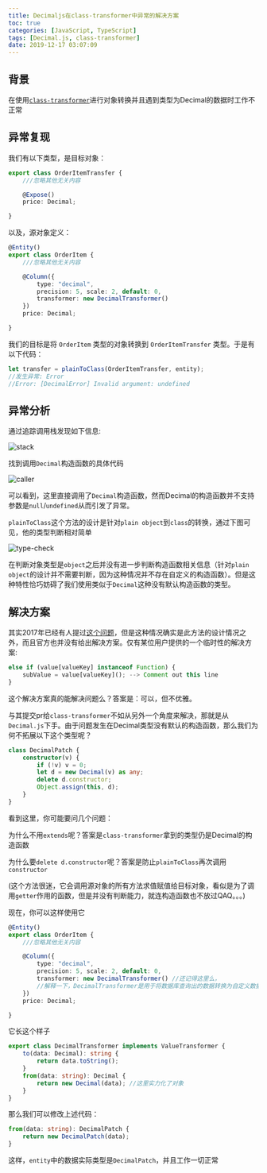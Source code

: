 ```yaml
---
title: Decimaljs在class-transformer中异常的解决方案
toc: true
categories: [JavaScript, TypeScript]
tags: [Decimal.js, class-transformer]
date: 2019-12-17 03:07:09
---
```


## 背景

在使用[`class-transformer`](https://github.com/typestack/class-transformer)进行对象转换并且遇到类型为Decimal的数据时工作不正常

## 异常复现

我们有以下类型，是目标对象：
```typescript
export class OrderItemTransfer {
    ///忽略其他无关内容

    @Expose()
    price: Decimal;

}
```
以及，源对象定义：
```typescript
@Entity()
export class OrderItem {
    ///忽略其他无关内容

    @Column({
        type: "decimal",
        precision: 5, scale: 2, default: 0,
        transformer: new DecimalTransformer()
    })
    price: Decimal;

}
```
我们的目标是将 `OrderItem` 类型的对象转换到 `OrderItemTransfer` 类型。于是有以下代码：
```typescript
let transfer = plainToClass(OrderItemTransfer, entity);
//发生异常: Error
//Error: [DecimalError] Invalid argument: undefined
```

## 异常分析

通过追踪调用栈发现如下信息:

![stack](stack.png)

找到调用`Decimal`构造函数的具体代码

![caller](caller.png)

可以看到，这里直接调用了`Decimal`构造函数，然而Decimal的构造函数并不支持参数是`null`/`undefined`从而引发了异常。

`plainToClass`这个方法的设计是针对`plain object`到`class`的转换，通过下图可见，他的类型判断相对简单

![type-check](type-check.png)

在判断对象类型是`object`之后并没有进一步判断构造函数相关信息（针对`plain object`的设计并不需要判断，因为这种情况并不存在自定义的构造函数）。但是这种特性恰巧妨碍了我们使用类似于`Decimal`这种没有默认构造函数的类型。

## 解决方案

其实2017年已经有人提过[这个问题](https://github.com/typestack/class-transformer/issues/92)，但是这种情况确实是此方法的设计情况之外，而且官方也并没有给出解决方案。仅有某位用户提供的一个临时性的解决方案:

```javascript
else if (value[valueKey] instanceof Function) {
    subValue = value[valueKey](); --> Comment out this line
}
```

这个解决方案真的能解决问题么？答案是：可以，但不优雅。

与其提交pr给`class-transformer`不如从另外一个角度来解决，那就是从`Decimal.js`下手。由于问题发生在Decimal类型没有默认的构造函数，那么我们为何不拓展以下这个类型呢？

```typescript
class DecimalPatch {
    constructor(v) {
        if (!v) v = 0;
        let d = new Decimal(v) as any;
        delete d.constructor;
        Object.assign(this, d);
    }
}
```

看到这里，你可能要问几个问题：

为什么不用`extends`呢？答案是`class-transformer`拿到的类型仍是Decimal的构造函数

为什么要`delete d.constructor`呢？答案是防止`plainToClass`再次调用`constructor`

(这个方法很迷，它会调用源对象的所有方法求值赋值给目标对象，看似是为了调用`getter`作用的函数，但是并没有判断能力，就连构造函数也不放过QAQ。。。)

现在，你可以这样使用它

```typescript
@Entity()
export class OrderItem {
    ///忽略其他无关内容

    @Column({
        type: "decimal",
        precision: 5, scale: 2, default: 0,
        transformer: new DecimalTransformer() //还记得这里么，
        //解释一下，DecimalTransformer是用于将数据库查询出的数据转换为自定义数据
    })
    price: Decimal;

}
```

它长这个样子

```typescript
export class DecimalTransformer implements ValueTransformer {
    to(data: Decimal): string {
        return data.toString();
    }
    from(data: string): Decimal {
        return new Decimal(data); //这里实力化了对象
    }
}
```
那么我们可以修改上述代码：
```typescript
from(data: string): DecimalPatch {
    return new DecimalPatch(data);
}
```
这样，`entity`中的数据实际类型是`DecimalPatch`，并且工作一切正常


